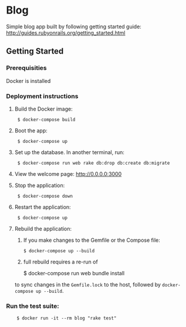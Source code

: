 # Blog

Simple blog app built by following getting started guide:  http://guides.rubyonrails.org/getting_started.html

## Getting Started

### Prerequisities
Docker is installed

### Deployment instructions

1. Build the Docker image:

        $ docker-compose build

1. Boot the app:

        $ docker-compose up

1. Set up the database. In another terminal, run:

        $ docker-compose run web rake db:drop db:create db:migrate

1. View the welcome page: http://0.0.0.0:3000

1. Stop the application:

        $ docker-compose down

1. Restart the application:

        $ docker-compose up

1. Rebuild the application:
   1. If you make changes to the Gemfile or the Compose file:

          $ docker-compose up --build

   1.  full rebuild requires a re-run of

          $ docker-compose run web bundle install

      to sync changes in the `Gemfile.lock` to the host, followed by `docker-compose up --build`.

### Run the test suite:

        $ docker run -it --rm blog "rake test"
